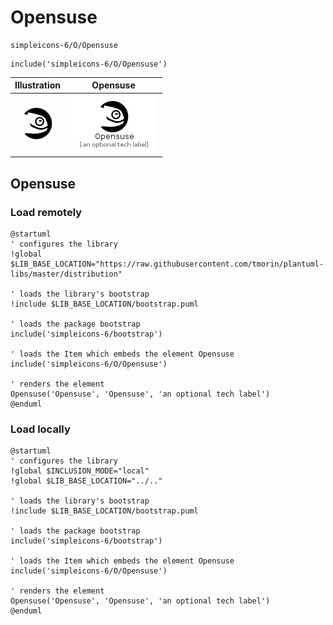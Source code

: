 # Opensuse


```text
simpleicons-6/O/Opensuse
```

```text
include('simpleicons-6/O/Opensuse')
```



| Illustration | Opensuse |
| :---: | :---: |
| ![illustration for Illustration](../../simpleicons-6/O/Opensuse.png) | ![illustration for Opensuse](../../simpleicons-6/O/Opensuse.Local.png) |




## Opensuse

### Load remotely
```plantuml
@startuml
' configures the library
!global $LIB_BASE_LOCATION="https://raw.githubusercontent.com/tmorin/plantuml-libs/master/distribution"

' loads the library's bootstrap
!include $LIB_BASE_LOCATION/bootstrap.puml

' loads the package bootstrap
include('simpleicons-6/bootstrap')

' loads the Item which embeds the element Opensuse
include('simpleicons-6/O/Opensuse')

' renders the element
Opensuse('Opensuse', 'Opensuse', 'an optional tech label')
@enduml
```

### Load locally
```plantuml
@startuml
' configures the library
!global $INCLUSION_MODE="local"
!global $LIB_BASE_LOCATION="../.."

' loads the library's bootstrap
!include $LIB_BASE_LOCATION/bootstrap.puml

' loads the package bootstrap
include('simpleicons-6/bootstrap')

' loads the Item which embeds the element Opensuse
include('simpleicons-6/O/Opensuse')

' renders the element
Opensuse('Opensuse', 'Opensuse', 'an optional tech label')
@enduml
```

